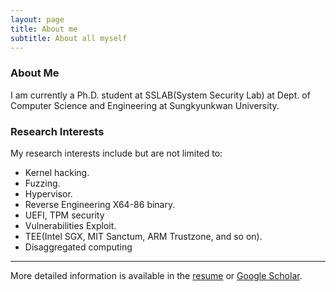 ```yaml
---
layout: page
title: About me
subtitle: About all myself
---
```


### About Me
I am currently a Ph.D. student at SSLAB(System Security Lab) at Dept. of Computer Science and Engineering at Sungkyunkwan University.

### Research Interests
My research interests include but are not limited to:
- Kernel hacking.
- Fuzzing.
- Hypervisor.
- Reverse Engineering X64-86 binary.
- UEFI, TPM security
- Vulnerabilities Exploit.
- TEE(Intel SGX, MIT Sanctum, ARM Trustzone, and so on).
- Disaggregated computing



<hr>

More detailed information is available in the [resume](https://chokyuwon.github.io/resume/) or [Google Scholar](https://scholar.google.com/citations?user=AjgaSMoAAAAJ).
